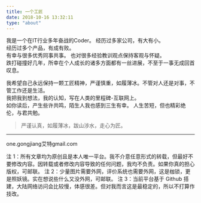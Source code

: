 ```yaml
---
title: 一个工匠
date: 2018-10-16 13:32:11
type: "about"
---
```


我是一个在IT行业多年奋战的Coder。
经历过多家公司，有大有小。  
经历过多个产品，有成有败。  
有幸与很多优秀同事共事。
也对很多经验教训观点保持客观与怀疑。  
跌打碰撞好几年，所幸在个人成长的诸多方面都有一丝进展，不至于一事无成回首叹息。

我希望自己永远保持一颗工匠精神，严谨慎重，如履薄冰。不管对人还是对事，不管工作还是生活。  
我把我到想法，我的认知，写在人类的里程碑-互联网上。  
如你读后，产生些许共鸣，陌生人我也感到三生有幸。 
人生苦短，但也精彩绝伦，与君共勉。

> 严谨认真，如履薄冰，跋山涉水，走心为匠。

___

one.gongjiang艾特gmail.com

注 1：所有文章均为原创且是本人唯一平台。我不介意任意形式的转载，但最好不要修改内容。因转载或者修改内容导致的任何问题，我均不负责。如果你真的担心版权，可邮联。
注 2：少量图片需要外网，评价系统也需要外网，这是枷锁，更是照妖镜。实在想说些什么又没外网，可邮联。
注 3：当前平台基于 Github 搭建，大陆网络访问会比较慢，体感很差。但对我而言这是最稳定的，所以不打算作技改。